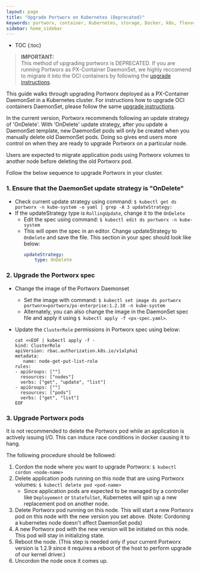 ```yaml
---
layout: page
title: "Upgrade Portworx on Kubernetes (Deprecated)"
keywords: portworx, container, Kubernetes, storage, Docker, k8s, flexvol, pv, persistent disk
sidebar: home_sidebar
---
```


* TOC
{:toc}

>**IMPORTANT:**<br/> This method of upgrading portworx is DEPRECATED.  If you are running Portworx as PX-Container DaemonSet, we highly reccomend to migrate it into the OCI containers by following the [upgrade instructions](/scheduler/kubernetes/upgrade.html).

This guide walks through upgrading Portworx deployed as a PX-Container DaemonSet in a Kubernetes cluster.  For instructions how to upgrade OCI containers DaemonSet, please follow the same [upgrade instructions](/scheduler/kubernetes/upgrade.html).

In the current version, Portworx recommends following an update strategy of 'OnDelete'. With 'OnDelete' update strategy, after you update a DaemonSet template, new DaemonSet pods will only be created when you manually delete old DaemonSet pods. Doing so gives end users more control on when they are ready to upgrade Portworx on a particular node.

Users are expected to migrate application pods using Portworx volumes to another node before deleting the old Portworx pod.

Follow the below sequence to upgrade Portworx in your cluster.

### 1. Ensure that the DaemonSet update strategy is "OnDelete"

* Check current update strategy using command: `$ kubectl get ds portworx -n kube-system -o yaml | grep -A 3 updateStrategy:`
* If the updateStrategy type is `RollingUpdate`, change it to the `OnDelete`
    * Edit the spec using command: `$ kubectl edit ds portworx -n kube-system`
    * This will open the spec in an editor. Change updateStrategy to `OnDelete` and save the file. This section in your spec should look like below:
        ```yaml
        updateStrategy:
            type: OnDelete
        ```

### 2. Upgrade the Portworx spec

* Change the image of the Portworx Daemonset
    * Set the image with command: `$ kubectl set image ds portworx portworx=portworx/px-enterprise:1.2.10 -n kube-system`
    * Alternately, you can also change the image in the DaemonSet spec file and apply it using `$ kubectl apply -f <px-spec.yaml>`.
* Update the `ClusterRole` permissions in Portworx spec using below:

    ```
    cat <<EOF | kubectl apply -f -
    kind: ClusterRole
    apiVersion: rbac.authorization.k8s.io/v1alpha1
    metadata:
       name: node-get-put-list-role
    rules:
    - apiGroups: [""]
      resources: ["nodes"]
      verbs: ["get", "update", "list"]
    - apiGroups: [""]
      resources: ["pods"]
      verbs: ["get", "list"]
    EOF
    ```

### 3. Upgrade Portworx pods

It is not recommended to delete the Portworx pod while an application is actively issuing I/O. This can induce race conditions in docker causing it to hang. 

The following procedure should be followed:
1. Cordon the node where you want to upgrade Portworx: `$ kubectl cordon <node-name>`
2. Delete application pods running on this node that are using Portworx volumes: `$ kubectl delete pod <pod-name>`
    * Since application pods are expected to be managed by a controller like `Deployement` or `StatefulSet`, Kubernetes will spin up a new replacement pod on another node.
3. Delete Portworx pod running on this node. This will start a new Portworx pod on this node with the new version you set above. (Note: Cordoning a kubernetes node doesn't affect DaemonSet pods)
4. A new Portworx pod with the new version will be initiated on this node. This pod will stay in initializing state.
5. Reboot the node. (This step is needed only if your current Portworx version is 1.2.9 since it requires a reboot of the host to perform upgrade of our kernel driver.)
6. Uncordon the node once it comes up.
